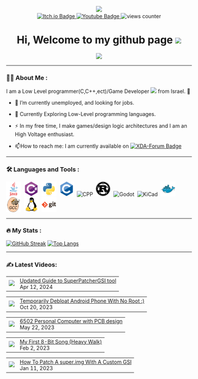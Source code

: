 <div id="header" align="center">
  <img src="https://media1.tenor.com/m/7Tu-pBzg0_kAAAAd/programming.gif" width="300"/>
  <div id="badges">
    <a href="https://chromiumos-guy.itch.io/">
      <img src="https://img.shields.io/badge/itch.io-%23FF0B34.svg?logo=Itch.io&logoColor=white" alt="Itch.io Badge"/>
    </a>
    <a href="https://www.youtube.com/channel/UCTHzz9TtAc7wY8sAFgyAU_w">
      <img src="https://img.shields.io/badge/YouTube-%23FF0000.svg?logo=YouTube&logoColor=white" alt="Youtube Badge"/>
    </a>
    <a>
      <img src="https://komarev.com/ghpvc/?username=ChromiumOS-Guy&style=flat-square&color=blue" alt="views counter"/>
    </a>
  </div>
  <h1>
    Hi, Welcome to my github page
    <img src="https://media.giphy.com/media/hvRJCLFzcasrR4ia7z/giphy.gif" width="30px"/>
  </h1>
</div>

<div align="center">
  <img src="https://media1.tenor.com/m/jHg-q58KgiYAAAAC/scaler-create-impact.gif"/>
</div>

  ---

### :technologist: About Me :
I am a Low Level programmer(C,C++,ect)/Game Developer <img src="https://media1.giphy.com/media/v1.Y2lkPTc5MGI3NjExYjg2amluYjI2OTg5Z24xY3BtN2s3aHE2aHFsMjV5YmhycmwyeWJ1aSZlcD12MV9pbnRlcm5hbF9naWZfYnlfaWQmY3Q9Zw/ZVik7pBtu9dNS/giphy.gif" width="30"> from Israel. :wave:
- :telescope: I’m currently unemployed, and looking for jobs.

- :seedling: Currently Exploring Low-Level programming languages.

- :zap: In my free time, I make games/design logic architectures and I am an High Voltage enthusiast.

- :mailbox:How to reach me: I am currently available on <a href="https://xdaforums.com/m/chromiumos-guy.12390487/">
      <img src="https://xdaforums.com/data/assets/logo/xda-white-text.png" width="50" alt="XDA-Forum Badge"/>
    </a>

---

### :hammer_and_wrench: Languages and Tools :
<div>
  <img src="https://github.com/devicons/devicon/blob/master/icons/java/java-original-wordmark.svg" title="Java" alt="Java" width="40" height="40"/>&nbsp;
  <img src="https://github.com/devicons/devicon/blob/master/icons/csharp/csharp-original.svg" title="C#" alt="C#" width="40" height="40"/>&nbsp;
  <img src="https://github.com/devicons/devicon/blob/master/icons/python/python-original.svg" title="Python" alt="Python" width="40" height="40"/>&nbsp;
  <img src="https://github.com/devicons/devicon/blob/master/icons/c/c-original.svg" title="C" alt="C" width="40" height="40"/>&nbsp;
  <img src="https://upload.wikimedia.org/wikipedia/commons/1/18/ISO_C%2B%2B_Logo.svg" title="CPP" alt="CPP" width="35" height="40"/>&nbsp;
  <img src="https://github.com/devicons/devicon/blob/master/icons/rust/rust-original.svg" title="Rust" alt="Rust" width="40" height="40"/>&nbsp;
  <img src="https://upload.wikimedia.org/wikipedia/commons/6/6a/Godot_icon.svg" title="Godot" alt="Godot" width="40" height="40"/>&nbsp;
  <img src="https://upload.wikimedia.org/wikipedia/commons/5/59/KiCad-Logo.svg" title="KiCad" alt="KiCad" width="60" height="40"/>&nbsp;
  <img src="https://github.com/devicons/devicon/blob/master/icons/docker/docker-original.svg" title="Docker" alt="Docker" width="40" height="40"/>&nbsp;
  <img src="https://github.com/devicons/devicon/blob/master/icons/gcc/gcc-original.svg" title="GCC" alt="GCC" width="40" height="40"/>&nbsp;
  <img src="https://github.com/devicons/devicon/blob/master/icons/linux/linux-original.svg" title="Linux" alt="Linux" width="40" height="40"/>&nbsp;
  <img src="https://github.com/devicons/devicon/blob/master/icons/git/git-original-wordmark.svg" title="Git" **alt="Git" width="40" height="40"/>
</div>

---

### :fire: My Stats :

[![GitHub Streak](http://github-readme-streak-stats.herokuapp.com?user=ChromiumOS-Guy&theme=dark&background=000000)](https://git.io/streak-stats)
[![Top Langs](https://github-readme-stats.vercel.app/api/top-langs/?username=ChromiumOS-Guy&layout=compact&theme=vision-friendly-dark)](https://github.com/anuraghazra/github-readme-stats)

---

### :writing_hand: Latest Videos:

<!-- YT-VIDEOS:START --><table><tr><td><a href="https://www.youtube.com/watch?v=Yj19JewRmSA"><img width="140px" src="http://img.youtube.com/vi/Yj19JewRmSA/maxresdefault.jpg"></a></td>
<td><a href="https://www.youtube.com/watch?v=Yj19JewRmSA">Updated Guide to SuperPatcherGSI tool</a><br/>Apr 12, 2024</td></tr></table>
<table><tr><td><a href="https://www.youtube.com/watch?v=ZNykuREyKTU"><img width="140px" src="http://img.youtube.com/vi/ZNykuREyKTU/maxresdefault.jpg"></a></td>
<td><a href="https://www.youtube.com/watch?v=ZNykuREyKTU">Temporarily Debloat Android Phone With No Root :&rpar;</a><br/>Oct 20, 2023</td></tr></table>
<table><tr><td><a href="https://www.youtube.com/watch?v=LKD7ukJycc4"><img width="140px" src="http://img.youtube.com/vi/LKD7ukJycc4/maxresdefault.jpg"></a></td>
<td><a href="https://www.youtube.com/watch?v=LKD7ukJycc4">6502 Personal Computer with PCB design</a><br/>May 22, 2023</td></tr></table>
<table><tr><td><a href="https://www.youtube.com/watch?v=-gFIPAIVKUc"><img width="140px" src="http://img.youtube.com/vi/-gFIPAIVKUc/maxresdefault.jpg"></a></td>
<td><a href="https://www.youtube.com/watch?v=-gFIPAIVKUc">My First 8-Bit Song &lpar;Heavy Walk&rpar;</a><br/>Feb 2, 2023</td></tr></table>
<table><tr><td><a href="https://www.youtube.com/watch?v=obbHLxn_fFw"><img width="140px" src="http://img.youtube.com/vi/obbHLxn_fFw/maxresdefault.jpg"></a></td>
<td><a href="https://www.youtube.com/watch?v=obbHLxn_fFw">How To Patch A super.img With A Custom GSI</a><br/>Jan 11, 2023</td></tr></table>
<!-- YT-VIDEOS:END -->
